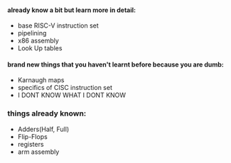 #### already know a bit but learn more in detail: 
* base RISC-V instruction set 
* pipelining
* x86 assembly
* Look Up tables 

#### brand new things that you haven't learnt before because you are dumb:
* Karnaugh maps 
* specifics of CISC instruction set 
* I DONT KNOW WHAT I DONT KNOW

### things already known:
* Adders(Half, Full) 
* Flip-Flops
* registers
* arm assembly 
